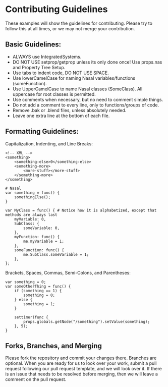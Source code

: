 # Contributing Guidelines

These examples will show the guidelines for contributing. Please try to follow this at all times, or we may not merge your contribution.

## Basic Guidelines:
- ALWAYS use IntegratedSystems.
- DO NOT USE setprop/getprop unless its only done once! Use props.nas and Property Tree Setup.
- Use tabs to indent code, DO NOT USE SPACE.
- Use lowerCamelCase for naming Nasal variables/functions (someFunction).
- Use UpperCamelCase to name Nasal classes (SomeClass). All uppercase for root classes is permitted.
- Use comments when necessary, but no need to comment simple things.
- Do not add a comment to every line, only to functions/groups of code.
- Remove .bak or .blend files, unless absolutely needed.
- Leave one extra line at the bottom of each file.

## Formatting Guidelines:
Capitalization, Indenting, and Line Breaks:
```
<!-- XML -->
<something>
	<something-else>0</something-else>
	<something-more>
		<more-stuff></more-stuff>
	</something-more>
</something>
```

```
# Nasal
var something = func() {
	somethingElse();
}

var MyClass = func() { # Notice how it is alphabetized, except that methods are always last
	myVariable: 0,
	SubClass: {
		someVariable: 0,
	},
	myFunction: func() {
		me.myVariable = 1;
	},
	someFunction: func() {
		me.SubClass.someVariable = 1;
	},
};
```
Brackets, Spaces, Commas, Semi-Colons, and Parentheses:
```
var something = 0;
var someOtherThing = func() {
	if (something == 1) {
		something = 0;
	} else {
		something = 1;
	}
	
	settimer(func {
		props.globals.getNode("/something").setValue(something);
	}, 5);
}
```

## Forks, Branches, and Merging
Please fork the repository and commit your changes there. Branches are optional. When you are ready for us to look over your work, submit a pull request following our pull request template, and we will look over it. If there is an issue that needs to be resolved before merging, then we will leave a comment on the pull request.
